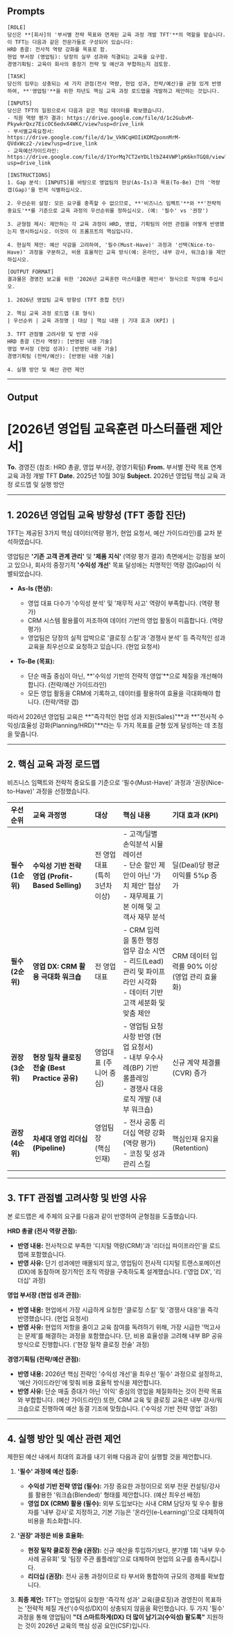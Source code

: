 
## Prompts
```
[ROLE]
당신은 **[회사]의 '부서별 전략 목표와 연계된 교육 과정 개발 TFT'**의 역할을 맡습니다.
이 TFT는 다음과 같은 전문가들로 구성되어 있습니다:
HRD 총괄: 전사적 역량 강화를 목표로 함.
현업 부서장 (영업팀): 당장의 실무 성과와 직결되는 교육을 요구함.
경영기획팀: 교육이 회사의 중장기 전략 및 예산과 부합하는지 검토함.

[TASK]
당신의 임무는 상충되는 세 가지 관점(전사 역량, 현업 성과, 전략/예산)을 균형 있게 반영하여, **'영업팀'**을 위한 차년도 핵심 교육 과정 로드맵을 개발하고 제안하는 것입니다.

[INPUTS]
당신은 TFT의 일원으로서 다음과 같은 핵심 데이터를 확보했습니다.
- 직원 역량 평가 결과: https://drive.google.com/file/d/1c2GubvM-PkywkrQxz7EicOC6edvX4WKC/view?usp=drive_link
- 부서별교육요청서: https://drive.google.com/file/d/1w_VkNCqHOIiKDMZponnMrM-QVdxWcz2-/view?usp=drive_link
- 교육예산가이드라인: https://drive.google.com/file/d/1YorMq7CT2eYDLltbZ44VWPlpK6knTGQ8/view?usp=drive_link

[INSTRUCTIONS]
1. Gap 분석: [INPUTS]를 바탕으로 영업팀의 현상(As-Is)과 목표(To-Be) 간의 '역량 갭(Gap)'을 먼저 식별하십시오.

2. 우선순위 설정: 모든 요구를 충족할 수 없으므로, **'비즈니스 임팩트'**와 **'전략적 중요도'**를 기준으로 교육 과정의 우선순위를 정하십시오. (예: '필수' vs '권장')

3. 균형점 제시: 제안하는 각 교육 과정이 HRD, 영업, 기획팀의 어떤 관점을 어떻게 반영했는지 명시하십시오. 이것이 이 프롬프트의 핵심입니다.

4. 현실적 제안: 예산 삭감을 고려하여, '필수(Must-Have)' 과정과 '선택(Nice-to-Have)' 과정을 구분하고, 비용 효율적인 교육 방식(예: 온라인, 내부 강사, 워크숍)을 제안하십시오.

[OUTPUT FORMAT]
결과물은 경영진 보고를 위한 '2026년 교육훈련 마스터플랜 제안서' 형식으로 작성해 주십시오.

1. 2026년 영업팀 교육 방향성 (TFT 종합 진단)

2. 핵심 교육 과정 로드맵 (표 형식)
| 우선순위 | 교육 과정명 | 대상 | 핵심 내용 | 기대 효과 (KPI) |

3. TFT 관점별 고려사항 및 반영 사유
HRD 총괄 (전사 역량): [반영된 내용 기술]
영업 부서장 (현업 성과): [반영된 내용 기술]
경영기획팀 (전략/예산): [반영된 내용 기술]

4. 실행 방안 및 예산 관련 제언

```

---

## Output

# [2026년 영업팀 교육훈련 마스터플랜 제안서]

**To.** 경영진 (참조: HRD 총괄, 영업 부서장, 경영기획팀)
**From.** 부서별 전략 목표 연계 교육 과정 개발 TFT
**Date.** 2025년 10월 30일
**Subject.** 2026년 영업팀 핵심 교육 과정 로드맵 및 실행 방안

---

## 1. 2026년 영업팀 교육 방향성 (TFT 종합 진단)

TFT는 제공된 3가지 핵심 데이터(역량 평가, 현업 요청서, 예산 가이드라인)를 교차 분석하였습니다.

영업팀은 **'기존 고객 관계 관리'** 및 **'제품 지식'** (역량 평가 결과) 측면에서는 강점을 보이고 있으나, 회사의 중장기적 **'수익성 개선'** 목표 달성에는 치명적인 역량 갭(Gap)이 식별되었습니다.

* **As-Is (현상):**
    * 영업 대표 다수가 '수익성 분석' 및 '재무적 사고' 역량이 부족합니다. (역량 평가)
    * CRM 시스템 활용률이 저조하여 데이터 기반의 영업 활동이 미흡합니다. (역량 평가)
    * 영업팀은 당장의 실적 압박으로 '클로징 스킬'과 '경쟁사 분석' 등 즉각적인 성과 교육을 최우선으로 요청하고 있습니다. (현업 요청서)

* **To-Be (목표):**
    * 단순 매출 중심이 아닌, **'수익성 기반의 전략적 영업'**으로 체질을 개선해야 합니다. (전략/예산 가이드라인)
    * 모든 영업 활동을 CRM에 기록하고, 데이터를 활용하여 효율을 극대화해야 합니다. (전략/역량 갭)

따라서 2026년 영업팀 교육은 **"즉각적인 현업 성과 지원(Sales)"**과 **"전사적 수익성/효율성 강화(Planning/HRD)"**라는 두 가지 목표를 균형 있게 달성하는 데 초점을 맞춥니다.

---

## 2. 핵심 교육 과정 로드맵

비즈니스 임팩트와 전략적 중요도를 기준으로 '필수(Must-Have)' 과정과 '권장(Nice-to-Have)' 과정을 선정했습니다.

| 우선순위 | 교육 과정명 | 대상 | 핵심 내용 | 기대 효과 (KPI) |
| :--- | :--- | :--- | :--- | :--- |
| **필수 (1순위)** | **수익성 기반 전략 영업 (Profit-Based Selling)** | 전 영업대표<br/>(특히 3년차 이상) | - 고객/딜별 손익분석 시뮬레이션<br/>- 단순 할인 제안이 아닌 '가치 제안' 협상<br/>- 재무제표 기본 이해 및 고객사 재무 분석 | 딜(Deal)당 평균 이익률 5%p 증가 |
| **필수 (2순위)** | **영업 DX: CRM 활용 극대화 워크숍** | 전 영업대표 | - CRM 입력을 통한 행정 업무 감소 시연<br/>- 리드(Lead) 관리 및 파이프라인 시각화<br/>- 데이터 기반 고객 세분화 및 맞춤 제안 | CRM 데이터 입력률 90% 이상<br/>(영업 관리 효율화) |
| **권장 (3순위)** | **현장 밀착 클로징 전술 (Best Practice 공유)** | 영업대표 (주니어 중심) | - 영업팀 요청사항 반영 (현업 요청서)<br/>- 내부 우수사례(BP) 기반 롤플레잉<br/>- 경쟁사 대응 로직 개발 (내부 워크숍) | 신규 계약 체결률(CVR) 증가 |
| **권장 (4순위)** | **차세대 영업 리더십 (Pipeline)** | 영업팀장<br/>(핵심인재) | - 전사 공통 리더십 역량 강화 (역량 평가)<br/>- 코칭 및 성과 관리 스킬 | 핵심인재 유지율(Retention) |

---

## 3. TFT 관점별 고려사항 및 반영 사유

본 로드맵은 세 주체의 요구를 다음과 같이 반영하여 균형점을 도출했습니다.

**HRD 총괄 (전사 역량 관점):**
* **반영 내용:** 전사적으로 부족한 '디지털 역량(CRM)'과 '리더십 파이프라인'을 로드맵에 포함했습니다.
* **반영 사유:** 단기 성과에만 매몰되지 않고, 영업팀이 전사적 디지털 트랜스포메이션(DX)에 동참하며 장기적인 조직 역량을 구축하도록 설계했습니다. ('영업 DX', '리더십' 과정)

**영업 부서장 (현업 성과 관점):**
* **반영 내용:** 현업에서 가장 시급하게 요청한 '클로징 스킬' 및 '경쟁사 대응'을 즉각 반영했습니다. (현업 요청서)
* **반영 사유:** 현업의 저항을 줄이고 교육 참여를 독려하기 위해, 가장 시급한 '먹고사는 문제'를 해결하는 과정을 포함했습니다. 단, 비용 효율성을 고려해 내부 BP 공유 방식으로 진행합니다. ('현장 밀착 클로징 전술' 과정)

**경영기획팀 (전략/예산 관점):**
* **반영 내용:** 2026년 핵심 전략인 '수익성 개선'을 최우선 '필수' 과정으로 설정하고, '예산 가이드라인'에 맞춰 비용 효율적 방식을 제안합니다.
* **반영 사유:** 단순 매출 증대가 아닌 '이익' 중심의 영업을 체질화하는 것이 전략 목표와 부합합니다. (예산 가이드라인) 또한, CRM 교육 및 클로징 교육은 내부 강사/워크숍으로 진행하여 예산 동결 기조에 맞췄습니다. ('수익성 기반 전략 영업' 과정)

---

## 4. 실행 방안 및 예산 관련 제언

제한된 예산 내에서 최대의 효과를 내기 위해 다음과 같이 실행할 것을 제언합니다.

1.  **'필수' 과정에 예산 집중:**
    * **수익성 기반 전략 영업 (필수):** 가장 중요한 과정이므로 외부 전문 컨설팅/강사를 활용한 '워크숍(Blended)' 형태를 제안합니다. (예산 최우선 배정)
    * **영업 DX (CRM) 활용 (필수):** 외부 도입보다는 사내 CRM 담당자 및 우수 활용자를 '내부 강사'로 지정하고, 기본 기능은 '온라인(e-Learning)'으로 대체하여 비용을 최소화합니다.

2.  **'권장' 과정은 비용 효율화:**
    * **현장 밀착 클로징 전술 (권장):** 신규 예산을 투입하기보다, 분기별 1회 '내부 우수사례 공유회' 및 '팀장 주관 롤플레잉'으로 대체하여 현업의 요구를 충족시킵니다.
    * **리더십 (권장):** 전사 공통 과정이므로 타 부서와 통합하여 규모의 경제를 확보합니다.

3.  **최종 제언:**
    TFT는 영업팀이 요청한 '즉각적 성과' 교육(클로징)과 경영진이 목표하는 '전략적 체질 개선'(수익성/DX)이 상충되지 않음을 확인했습니다. 두 가지 '필수' 과정을 통해 영업팀이 **"더 스마트하게(DX) 더 많이 남기고(수익성) 팔도록"** 지원하는 것이 2026년 교육의 핵심 성공 요인(CSF)입니다.
